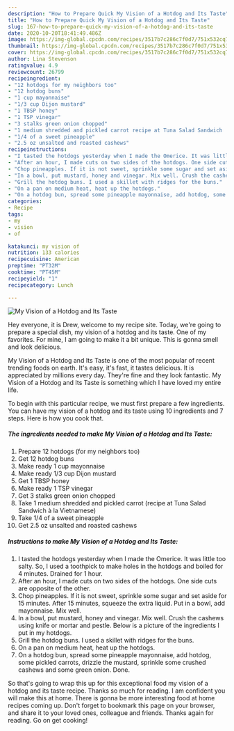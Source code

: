 ```yaml
---
description: "How to Prepare Quick My Vision of a Hotdog and Its Taste"
title: "How to Prepare Quick My Vision of a Hotdog and Its Taste"
slug: 167-how-to-prepare-quick-my-vision-of-a-hotdog-and-its-taste
date: 2020-10-20T18:41:49.486Z
image: https://img-global.cpcdn.com/recipes/3517b7c286c7f0d7/751x532cq70/my-vision-of-a-hotdog-and-its-taste-recipe-main-photo.jpg
thumbnail: https://img-global.cpcdn.com/recipes/3517b7c286c7f0d7/751x532cq70/my-vision-of-a-hotdog-and-its-taste-recipe-main-photo.jpg
cover: https://img-global.cpcdn.com/recipes/3517b7c286c7f0d7/751x532cq70/my-vision-of-a-hotdog-and-its-taste-recipe-main-photo.jpg
author: Lina Stevenson
ratingvalue: 4.9
reviewcount: 26799
recipeingredient:
- "12 hotdogs for my neighbors too"
- "12 hotdog buns"
- "1 cup mayonnaise"
- "1/3 cup Dijon mustard"
- "1 TBSP honey"
- "1 TSP vinegar"
- "3 stalks green onion chopped"
- "1 medium shredded and pickled carrot recipe at Tuna Salad Sandwich  la Vietnamese"
- "1/4 of a sweet pineapple"
- "2.5 oz unsalted and roasted cashews"
recipeinstructions:
- "I tasted the hotdogs yesterday when I made the Omerice. It was little too salty. So, I used a toothpick to make holes in the hotdogs and boiled for 4 minutes. Drained for 1 hour."
- "After an hour, I made cuts on two sides of the hotdogs. One side cuts are opposite of the other."
- "Chop pineapples. If it is not sweet, sprinkle some sugar and set aside for 15 minutes. After 15 minutes, squeeze the extra liquid. Put in a bowl, add mayonnaise. Mix well."
- "In a bowl, put mustard, honey and vinegar. Mix well. Crush the cashews using knife or mortar and pestle. Below is a picture of the ingredients I put in my hotdogs."
- "Grill the hotdog buns. I used a skillet with ridges for the buns."
- "On a pan on medium heat, heat up the hotdogs."
- "On a hotdog bun, spread some pineapple mayonnaise, add hotdog, some pickled carrots, drizzle the mustard, sprinkle some crushed cashews and some green onion. Done."
categories:
- Recipe
tags:
- my
- vision
- of

katakunci: my vision of 
nutrition: 133 calories
recipecuisine: American
preptime: "PT32M"
cooktime: "PT45M"
recipeyield: "1"
recipecategory: Lunch

---
```



![My Vision of a Hotdog and Its Taste](https://img-global.cpcdn.com/recipes/3517b7c286c7f0d7/751x532cq70/my-vision-of-a-hotdog-and-its-taste-recipe-main-photo.jpg)

Hey everyone, it is Drew, welcome to my recipe site. Today, we're going to prepare a special dish, my vision of a hotdog and its taste. One of my favorites. For mine, I am going to make it a bit unique. This is gonna smell and look delicious.



My Vision of a Hotdog and Its Taste is one of the most popular of recent trending foods on earth. It's easy, it's fast, it tastes delicious. It is appreciated by millions every day. They're fine and they look fantastic. My Vision of a Hotdog and Its Taste is something which I have loved my entire life.


To begin with this particular recipe, we must first prepare a few ingredients. You can have my vision of a hotdog and its taste using 10 ingredients and 7 steps. Here is how you cook that.

<!--inarticleads1-->

##### The ingredients needed to make My Vision of a Hotdog and Its Taste:

1. Prepare 12 hotdogs (for my neighbors too)
1. Get 12 hotdog buns
1. Make ready 1 cup mayonnaise
1. Make ready 1/3 cup Dijon mustard
1. Get 1 TBSP honey
1. Make ready 1 TSP vinegar
1. Get 3 stalks green onion chopped
1. Take 1 medium shredded and pickled carrot (recipe at Tuna Salad Sandwich à la Vietnamese)
1. Take 1/4 of a sweet pineapple
1. Get 2.5 oz unsalted and roasted cashews




<!--inarticleads2-->

##### Instructions to make My Vision of a Hotdog and Its Taste:

1. I tasted the hotdogs yesterday when I made the Omerice. It was little too salty. So, I used a toothpick to make holes in the hotdogs and boiled for 4 minutes. Drained for 1 hour.
1. After an hour, I made cuts on two sides of the hotdogs. One side cuts are opposite of the other.
1. Chop pineapples. If it is not sweet, sprinkle some sugar and set aside for 15 minutes. After 15 minutes, squeeze the extra liquid. Put in a bowl, add mayonnaise. Mix well.
1. In a bowl, put mustard, honey and vinegar. Mix well. Crush the cashews using knife or mortar and pestle. Below is a picture of the ingredients I put in my hotdogs.
1. Grill the hotdog buns. I used a skillet with ridges for the buns.
1. On a pan on medium heat, heat up the hotdogs.
1. On a hotdog bun, spread some pineapple mayonnaise, add hotdog, some pickled carrots, drizzle the mustard, sprinkle some crushed cashews and some green onion. Done.




So that's going to wrap this up for this exceptional food my vision of a hotdog and its taste recipe. Thanks so much for reading. I am confident you will make this at home. There is gonna be more interesting food at home recipes coming up. Don't forget to bookmark this page on your browser, and share it to your loved ones, colleague and friends. Thanks again for reading. Go on get cooking!
